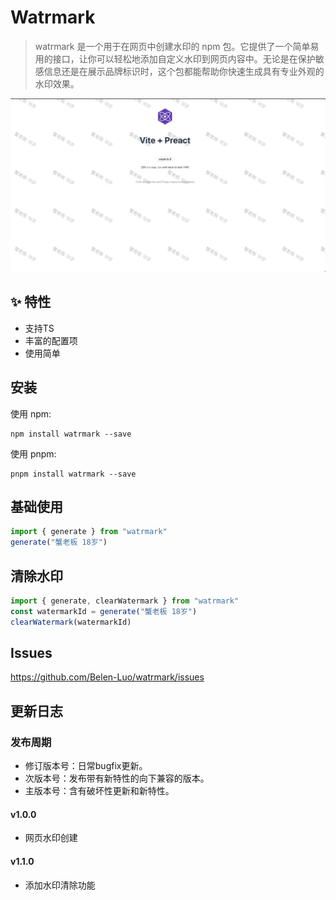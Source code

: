 # Watrmark

> watrmark 是一个用于在网页中创建水印的 npm 包。它提供了一个简单易用的接口，让你可以轻松地添加自定义水印到网页内容中。无论是在保护敏感信息还是在展示品牌标识时，这个包都能帮助你快速生成具有专业外观的水印效果。

<img src="./public/demo.jpg" />


## ✨ 特性

- 支持TS
- 丰富的配置项
- 使用简单

## 安装

使用 npm:
```
npm install watrmark --save
```

使用 pnpm:
```
pnpm install watrmark --save
```

## 基础使用

```js
import { generate } from "watrmark"
generate("蟹老板 18岁")
```

## 清除水印

```js
import { generate, clearWatermark } from "watrmark"
const watermarkId = generate("蟹老板 18岁")
clearWatermark(watermarkId)
```

## Issues

https://github.com/Belen-Luo/watrmark/issues

## 更新日志

### 发布周期

- 修订版本号：日常bugfix更新。
- 次版本号：发布带有新特性的向下兼容的版本。
- 主版本号：含有破坏性更新和新特性。

#### v1.0.0

- 网页水印创建

#### v1.1.0

- 添加水印清除功能
